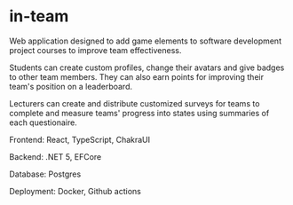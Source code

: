 # in-team
Web application designed to add game elements to software development project courses to improve team effectiveness. 

Students can create custom profiles, change their avatars and give badges to other team members. They can also earn points for improving their team's position on a leaderboard.

Lecturers can create and distribute customized surveys for teams to complete and measure teams' progress into states using summaries of each questionaire.

Frontend: React, TypeScript, ChakraUI

Backend: .NET 5, EFCore 

Database: Postgres

Deployment: Docker, Github actions
 
